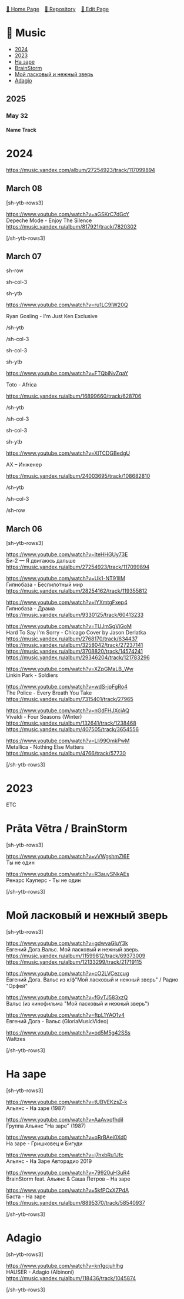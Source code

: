 <style>
	@import url("/utils/css/bootstrap-grid.css");
	@import url("/utils/css/iframe-youtube.css");
</style>
<script src="/shortcutsjs/shortcuts-v5.js" defer></script>


 [🚀 Home Page](https://andrewalevin.github.io/) &ensp;  [🏰 Repository](https://github.com/andrewalevin/andrewalevin.github.io) &ensp;  [🔨 Edit Page](https://github.com/andrewalevin/andrewalevin.github.io/edit/main/music.md)



# 🎸 Music

- [2024](#2024)
- [2023](#2023)
- [На заре](#na-zare)
- [BrainStorm](#brainstorm)
- [Мой ласковый и нежный зверь](#waltz)
- [Adagio](#adagio)

## 2025

### May 32

#### Name Track


# 2024

https://music.yandex.com/album/27254923/track/117099894


## March 08

[sh-ytb-rows3]

https://www.youtube.com/watch?v=aGSKrC7dGcY  
Depeche Mode - Enjoy The Silence  
https://music.yandex.ru/album/817921/track/7820302

[/sh-ytb-rows3]


## March 07

sh-row

sh-col-3

sh-ytb

https://www.youtube.com/watch?v=ru1LC9lW20Q

Ryan Gosling - I'm Just Ken Exclusive

/sh-ytb

/sh-col-3

sh-col-3


sh-ytb

https://www.youtube.com/watch?v=FTQbiNvZqaY

Toto - Africa

https://music.yandex.ru/album/16899660/track/628706

/sh-ytb

/sh-col-3

sh-col-3

sh-ytb

https://www.youtube.com/watch?v=XlTCDGBedgU

АХ – Инженер

https://music.yandex.ru/album/24003695/track/108682810

/sh-ytb

/sh-col-3

/sh-row
	


## March 06

[sh-ytb-rows3]

https://www.youtube.com/watch?v=IteHHGUy73E  
Би-2 — Я двигаюсь дальше  
https://music.yandex.ru/album/27254923/track/117099894

https://www.youtube.com/watch?v=Uk1-NT91llM  
Гипнобаза - Беспилотный мир  
https://music.yandex.ru/album/28254162/track/119355812

https://www.youtube.com/watch?v=IYXmtgFxep4  
Гипнобаза - Драма  
https://music.yandex.ru/album/9330125/track/60413233

https://www.youtube.com/watch?v=TUJmSgViGoM  
Hard To Say I'm Sorry - Chicago Cover by Jason Derlatka  
https://music.yandex.ru/album/2768170/track/634437  
https://music.yandex.ru/album/3258042/track/27237141  
https://music.yandex.ru/album/3708820/track/14574241  
https://music.yandex.ru/album/29346204/track/121783296

https://www.youtube.com/watch?v=XZpGMaLB_Ww  
Linkin Park - Soldiers  

https://www.youtube.com/watch?v=wdS-jpFgRo4  
The Police - Every Breath You Take  
https://music.yandex.ru/album/7315401/track/27965

https://www.youtube.com/watch?v=nGdFHJXciAQ  
Vivaldi - Four Seasons (Winter)  
https://music.yandex.ru/album/132641/track/1238468  
https://music.yandex.ru/album/407505/track/3654556

https://www.youtube.com/watch?v=Lli99OmkPwM  
Metallica - Nothing Else Matters  
https://music.yandex.ru/album/4766/track/57730

[/sh-ytb-rows3]


# 2023

ETC


<div id="brainstorm"></div>

# Prāta Vētra / BrainStorm

[sh-ytb-rows3]

https://www.youtube.com/watch?v=vVWgshmZl6E  
Ты не один  

https://www.youtube.com/watch?v=R3auySNkAEs  
Ренарс Кауперс - Ты не один  

[/sh-ytb-rows3]



<div id="waltz"></div>

# Мой ласковый и нежный зверь

[sh-ytb-rows3]

https://www.youtube.com/watch?v=gdwvaGluY3k  
Евгений Дога.Вальс. Мой ласковый и нежный зверь.  
https://music.yandex.ru/album/11599812/track/69373009  
https://music.yandex.ru/album/12133299/track/21719115

https://www.youtube.com/watch?v=cO2LVCezcug  
Евгений Дога. Вальс из к/ф"Мой ласковый и нежный зверь" / Радио "Орфей"  

https://www.youtube.com/watch?v=fGvTJ583xzQ  
Вальс (из кинофильма "Мой ласковый и нежный зверь")  
	
https://www.youtube.com/watch?v=ftpL1YAO1v4  
Евгений Дога - Вальс (GloriaMusicVideo)

https://www.youtube.com/watch?v=od5M5g42SSs  
Waltzes  

[/sh-ytb-rows3]



<div id="na-zare"></div>

# На заре

[sh-ytb-rows3]

https://www.youtube.com/watch?v=tUBVEKzsZ-k  
Альянс - На заре (1987)  

https://www.youtube.com/watch?v=AaAvxqfhdiI  
Группа Альянс "На заре" (1987)  

https://www.youtube.com/watch?v=oRrBAei0Xd0  
На заре - Гришковец и Бигуди  

https://www.youtube.com/watch?v=j7nxbRu1Jfc  
Альянс - На Заре Авторадио 2019  

https://www.youtube.com/watch?v=79920uH3uR4  
BrainStorm feat. Альянс & Саша Петров – На заре  

https://www.youtube.com/watch?v=5kfPCxXZPdA  
Баста - На заре  
https://music.yandex.ru/album/8895370/track/58540937  


[/sh-ytb-rows3]



# Adagio

[sh-ytb-rows3]

https://www.youtube.com/watch?v=kn1gcjuhlhg  
HAUSER - Adagio (Albinoni)  
https://music.yandex.ru/album/118436/track/1045874

[/sh-ytb-rows3]



